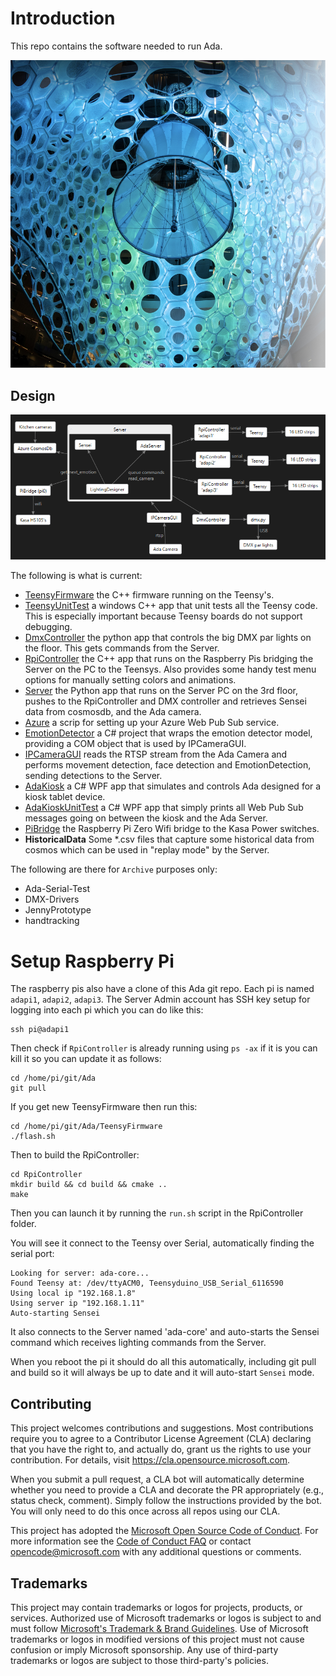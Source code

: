 # Introduction

This repo contains the software needed to run Ada.

![ada](ada-feature.jpg)

## Design

![image](design.png)

The following is what is current:

- [TeensyFirmware](TeensyFirmware/readme.md) the C++ firmware running on the Teensy's.
- [TeensyUnitTest](TeensyUnitTest/readme.md) a windows C++ app that unit tests all the Teensy code.
This is especially important because Teensy boards do not support debugging.
- [DmxController](DmxController/README.md) the python app that controls the big DMX par lights on the floor.  This gets commands from the Server.
- [RpiController](RpiController/readme.md) the C++ app that runs on the Raspberry Pis bridging the Server on the PC to the Teensys.  Also provides some handy test menu options for manually setting colors and animations.
- [Server](Server/readme.md) the Python app that runs on the Server PC on the 3rd floor, pushes to the RpiController and DMX controller and retrieves Sensei data from cosmosdb, and the Ada camera.
- [Azure](Azure/readme.md) a scrip for setting up your Azure Web Pub Sub service.
- [EmotionDetector](EmotionDetector/readme.md) a C# project that wraps the emotion detector model, providing a COM object that is used by IPCameraGUI.
- [IPCameraGUI](IPCameraGUI/readme.md) reads the RTSP stream from the Ada Camera and performs movement detection, face detection and EmotionDetection, sending detections to the Server.
- [AdaKiosk](AdaKiosk/readme.md) a C# WPF app that simulates and controls Ada designed for a kiosk tablet device.
- [AdaKioskUnitTest](AdaKioskUnitTest/readme.md) a C# WPF app that simply prints all Web Pub Sub messages going on between
the kiosk and the Ada Server.
- [PiBridge](PiBridge/readme.md) the Raspberry Pi Zero Wifi bridge to the Kasa Power switches.
- **HistoricalData** Some *.csv files that capture some historical data
from cosmos which can be used in "replay mode" by the Server.

The following are there for `Archive` purposes only:
- Ada-Serial-Test
- DMX-Drivers
- JennyPrototype
- handtracking


# Setup Raspberry Pi

The raspberry pis also have a clone of this Ada git repo.
Each pi is named `adapi1`, `adapi2`, `adapi3`.
The Server Admin account has SSH key setup for logging into each pi which you can do like this:

```
ssh pi@adapi1
```

Then check if `RpiController` is already running using `ps -ax` if it is you can kill it so you can update it as follows:

```
cd /home/pi/git/Ada
git pull
```

If you get new TeensyFirmware then run this:

```
cd /home/pi/git/Ada/TeensyFirmware
./flash.sh
```

Then to build the RpiController:
```
cd RpiController
mkdir build && cd build && cmake ..
make
```

Then you can launch it by running the `run.sh` script in the RpiController folder.

You will see it connect to the Teensy over Serial, automatically finding the serial port:

```
Looking for server: ada-core...
Found Teensy at: /dev/ttyACM0, Teensyduino_USB_Serial_6116590
Using local ip "192.168.1.8"
Using server ip "192.168.1.11"
Auto-starting Sensei
```

It also connects to the Server named 'ada-core' and auto-starts the Sensei command which
receives lighting commands from the Server.

When you reboot the pi it should do all this automatically, including git pull and build
so it will always be up to date and it will auto-start `Sensei` mode.


## Contributing

This project welcomes contributions and suggestions.  Most contributions require you to agree to a
Contributor License Agreement (CLA) declaring that you have the right to, and actually do, grant us
the rights to use your contribution. For details, visit https://cla.opensource.microsoft.com.

When you submit a pull request, a CLA bot will automatically determine whether you need to provide
a CLA and decorate the PR appropriately (e.g., status check, comment). Simply follow the instructions
provided by the bot. You will only need to do this once across all repos using our CLA.

This project has adopted the [Microsoft Open Source Code of Conduct](https://opensource.microsoft.com/codeofconduct/).
For more information see the [Code of Conduct FAQ](https://opensource.microsoft.com/codeofconduct/faq/) or
contact [opencode@microsoft.com](mailto:opencode@microsoft.com) with any additional questions or comments.

## Trademarks

This project may contain trademarks or logos for projects, products, or services. Authorized use of Microsoft
trademarks or logos is subject to and must follow
[Microsoft's Trademark & Brand Guidelines](https://www.microsoft.com/en-us/legal/intellectualproperty/trademarks/usage/general).
Use of Microsoft trademarks or logos in modified versions of this project must not cause confusion or imply Microsoft sponsorship.
Any use of third-party trademarks or logos are subject to those third-party's policies.
